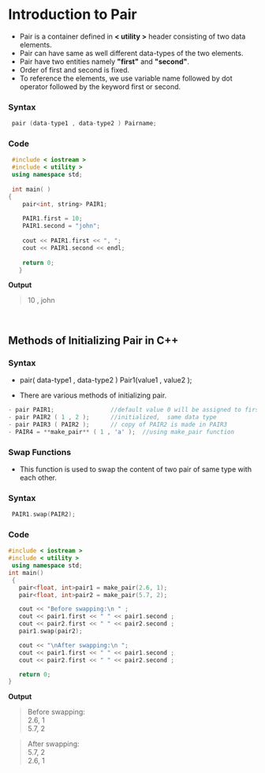 # Introduction to Pair
- Pair is a container defined in **< utility >** header consisting of two data elements.
- Pair can have same as well different data-types of the two elements.
- Pair have two entities namely **"first"** and **"second"**.
- Order of first and second is fixed.
- To reference the elements, we use variable name followed by dot operator followed by the keyword first or second.

### Syntax  
```c++
 pair (data-type1 , data-type2 ) Pairname;
 ```
### Code
```c++  
 #include < iostream >  
 #include < utility >  
 using namespace std;
 
 int main( )  
{  
    pair<int, string> PAIR1;  
 
    PAIR1.first = 10;
    PAIR1.second = "john";
 
    cout << PAIR1.first << ", ";
    cout << PAIR1.second << endl;
 
    return 0;
   }
   ```

**Output**
>10 , john 

<br/>  

## Methods of Initializing Pair in C++

### Syntax

- pair( data-type1 , data-type2 ) Pair1(value1 , value2 );      

- There are various methods of initializing pair. 
 ```c++
 - pair PAIR1;                //default value 0 will be assigned to first
 - pair PAIR2 ( 1 , 2 );      //initialized,  same data type
 - pair PAIR3 ( PAIR2 );      // copy of PAIR2 is made in PAIR3
 - PAIR4 = **make_pair** ( 1 , 'a' );  //using make_pair function
```

### Swap Functions

  - This function is used to swap the content of two pair of same type with each other.  
 
 ### Syntax 
 ```c++
  PAIR1.swap(PAIR2); 
  ```
 
 ### Code
 ```c++
 #include < iostream >  
 #include < utility >  
  using namespace std;   
 int main()    
  {  
    pair<float, int>pair1 = make_pair(2.6, 1);  
    pair<float, int>pair2 = make_pair(5.7, 2);  
 
    cout << "Before swapping:\n " ;  
    cout << pair1.first << " " << pair1.second ;  
    cout << pair2.first << " " << pair2.second ;  
    pair1.swap(pair2);  
 
    cout << "\nAfter swapping:\n ";  
    cout << pair1.first << " " << pair1.second ;  
    cout << pair2.first << " " << pair2.second ;  
 
    return 0;
}  
```
 
**Output** 

>Before swapping:  
>2.6, 1  
>5.7, 2    

>After swapping:  
>5.7, 2  
>2.6, 1 
